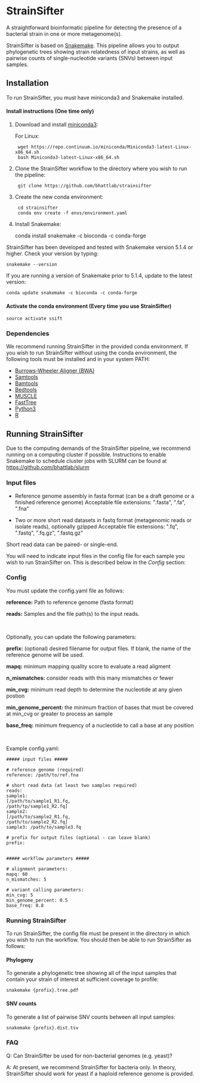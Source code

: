 # StrainSifter

A straightforward bioinformatic pipeline for detecting the presence of a bacterial strain in one or more metagenome(s).

StrainSifter is based on [Snakemake](https://snakemake.readthedocs.io/en/stable/). This pipeline allows you to output phylogenetic trees showing strain relatedness of input strains, as well as pairwise counts of single-nucleotide variants (SNVs) between input samples.

## Installation

To run StrainSifter, you must have miniconda3 and Snakemake installed.

#### Install instructions (One time only)
1. Download and install [miniconda3](https://conda.io/miniconda.html):

    For Linux:

        wget https://repo.continuum.io/miniconda/Miniconda3-latest-Linux-x86_64.sh
        bash Miniconda3-latest-Linux-x86_64.sh

2. Clone the StrainSifter workflow to the directory where you wish to run the pipeline:

        git clone https://github.com/bhattlab/strainsifter

3. Create the new conda environment:

        cd strainsifter
        conda env create -f envs/environment.yaml

4. Install Snakemake:

   	conda install snakemake -c bioconda -c conda-forge

  StrainSifter has been developed and tested with Snakemake version 5.1.4 or higher. Check your version by typing:

    snakemake --version

  If you are running a version of Snakemake prior to 5.1.4, update to the latest version:

    conda update snakemake -c bioconda -c conda-forge

#### Activate the conda environment (Every time you use StrainSifter)

    source activate ssift

### Dependencies

We recommend running StrainSifter in the provided conda environment. If you wish to run StrainSifter without using the conda environment, the following tools must be installed and in your system PATH:
* [Burrows-Wheeler Aligner (BWA)](http://bio-bwa.sourceforge.net)
* [Samtools](http://www.htslib.org)
* [Bamtools](https://github.com/pezmaster31/bamtools)
* [Bedtools](http://bedtools.readthedocs.io/en/latest/)
* [MUSCLE](https://www.drive5.com/muscle/)
* [FastTree](http://www.microbesonline.org/fasttree/)
* [Python3](https://www.python.org/downloads/)
* [R](https://www.r-project.org)

## Running StrainSifter

Due to the computing demands of the StrainSifter pipeline, we recommend running on a computing cluster if possible.
Instructions to enable Snakemake to schedule cluster jobs with SLURM can be found at https://github.com/bhattlab/slurm

### Input files

* Reference genome assembly in fasta format (can be a draft genome or a finished reference genome)
Acceptable file extensions: ".fasta", ".fa", ".fna"

* Two or more short read datasets in fastq format (metagenomic reads or isolate reads), optionally gzipped
Acceptable file extensions: ".fq", ".fastq", ".fq.gz", ".fastq.gz"

Short read data can be paired- or single-end.

You will need to indicate input files in the config file for each sample you wish to run StrainSifter on. This is described below in the *Config* section:

### Config

You must update the config.yaml file as follows:

**reference:** Path to reference genome (fasta format)

**reads:** Samples and the file path(s) to the input reads.

<br>

Optionally, you can update the following parameters:

**prefix:** (optional) desired filename for output files. If blank, the name of the reference genome will be used.

**mapq:** minimum mapping quality score to evaluate a read aligment

**n_mismatches:** consider reads with this many mismatches or fewer

**min_cvg:** minimum read depth to determine the nucleotide at any given postion

**min_genome_percent:** the minimum fraction of bases that must be covered at min_cvg or greater to process an sample

**base_freq:** minimum frequency of a nucleotide to call a base at any position

<br>

Example config.yaml:

    ##### input files #####

    # reference genome (required)
    reference: /path/to/ref.fna

    # short read data (at least two samples required)
    reads:
    sample1:
    [/path/to/sample1_R1.fq,
    /path/tp/sample1_R2.fq]
    sample2:
    [/path/to/sample2_R1.fq,
    /path/to/sample2_R2.fq]
    sample3: /path/to/sample3.fq

    # prefix for output files (optional - can leave blank)
    prefix:


    ##### workflow parameters #####

    # alignment parameters:
    mapq: 60
    n_mismatches: 5

    # variant calling parameters:
    min_cvg: 5
    min_genome_percent: 0.5
    base_freq: 0.8


### Running StrainSifter

To run StrainSifter, the config file must be present in the directory in which you wish to run the workflow.
You should then be able to run StrainSifter as follows:

#### Phylogeny

To generate a phylogenetic tree showing all of the input samples that contain your strain of interest at sufficient coverage to profile:

    snakemake {prefix}.tree.pdf

#### SNV counts

To generate a list of pairwise SNV counts between all input samples:

    snakemake {prefix}.dist.tsv

### FAQ

Q: Can StrainSifter be used for non-bacterial genomes (e.g. yeast)?

A: At present, we recommend StrainSifter for bacteria only. In theory, StrainSifter should work for yeast if a haploid reference genome is provided.
